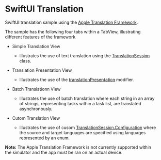 # SwiftUI Translation

SwiftUI translation sample using the [Apple Translation Framework](https://developer.apple.com/documentation/translation/).

The sample has the following four tabs within a TabView, illustrating different features of the framework.

- Simple Translation View
  - Illustrates the use of text translation using the [TranslationSession](https://developer.apple.com/documentation/translation/translationsession) class.

- Translation Presentation View
  - Illustrates the use of the [translationPresentation](https://developer.apple.com/documentation/swiftui/view/translationpresentation(ispresented:text:attachmentanchor:arrowedge:replacementaction:)) modifier.
 
- Batch Translationn View
  - Illustrates the use of batch translation where each string in an array of strings, representing tasks within a task list, are translated asynchronously.
 
- Cutom Translation View
  - Illustrates the use of cusom [TranslationSession.Configuration](https://developer.apple.com/documentation/translation/translationsession/configuration/) where the source and target languages are specified using languages represented by an enum.
 
**Note:** The Apple Translation Framework is not currently supported within the simulator and the app must be ran on an actual device.   
